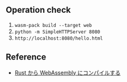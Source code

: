 ## Operation check

1. `wasm-pack build --target web`
2. `python -m SimpleHTTPServer 8080`
3. `http://localhost:8080/hello.html`

## Reference

- [Rust から WebAssembly にコンパイルする](https://developer.mozilla.org/ja/docs/WebAssembly/Rust_to_wasm)
